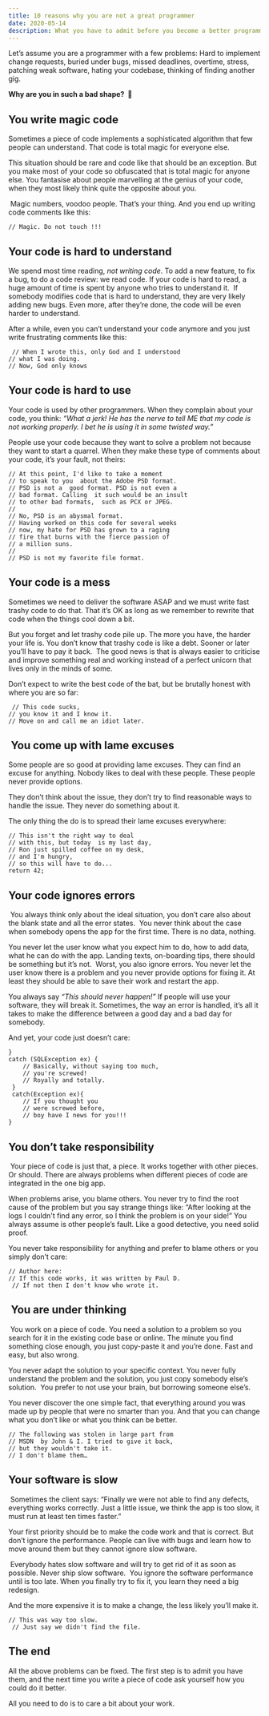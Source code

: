 ```yaml
---
title: 10 reasons why you are not a great programmer
date: 2020-05-14
description: What you have to admit before you become a better programmer
---
```


Let’s assume you are a programmer with a few problems: Hard to implement change requests, buried under bugs, missed deadlines, overtime, stress, patching weak software, hating your codebase, thinking of finding another gig. 

**Why are you in such a bad shape?  🤔**

## You write magic code

Sometimes a piece of code implements a sophisticated algorithm that few people can understand. 
That code is total magic for everyone else. 

This situation should be rare and code like that should be an exception. But you make most of your code so obfuscated that is total magic for anyone else. You fantasise about people marvelling at the genius of your code, when they most likely think quite the opposite about you.  

 Magic numbers, voodoo people. That’s your thing. And you end up writing code comments like this:
```
// Magic. Do not touch !!! 
```

## Your code is hard to understand 

We spend most time reading, *not writing code*. To add a new feature, to fix a bug, to do a code review: we read code. 
If your code is hard to read, a huge amount of time is spent by anyone who tries to understand it. 
 If somebody modifies code that is hard to understand, they are very likely adding new bugs. 
Even more, after they’re done, the code will be even harder to understand.

After a while, even you can’t understand your code anymore and  you just write frustrating comments like this:
```
 // When I wrote this, only God and I understood 
// what I was doing. 
// Now, God only knows
```


## Your code is hard to use

Your code is used by other programmers. When they complain about your code, you think: 
*“What a jerk! He has the nerve to tell ME that my code is not working properly. I bet he is using it in some twisted way.”*

People use your code because they want to solve a problem not because they want to start a quarrel. When they make these type of comments about your code, it’s your fault, not theirs:
```
// At this point, I'd like to take a moment 
// to speak to you  about the Adobe PSD format. 
// PSD is not a  good format. PSD is not even a 
// bad format. Calling  it such would be an insult 
// to other bad formats,  such as PCX or JPEG. 
// 
// No, PSD is an abysmal format. 
// Having worked on this code for several weeks
// now, my hate for PSD has grown to a raging 
// fire that burns with the fierce passion of 
// a million suns.
//
// PSD is not my favorite file format. 
```


## Your code is a mess 

Sometimes we need to deliver the software ASAP and we must write fast trashy code to do that. 
That it’s OK as long as we remember to rewrite that code when the things cool down a bit.  

But you forget and let trashy code pile up. 
The more you have, the harder your life is. 
You don’t know that trashy code is like a debt. 
Sooner or later you’ll have to pay it back. 
 The good news is that is always easier to criticise and improve something real and 
working instead of a perfect unicorn that lives only in the minds of some. 

Don’t expect to write the best code of the bat, but be brutally honest with where you are so far:

```
 // This code sucks,
// you know it and I know it.   
// Move on and call me an idiot later.
```

##  You come up with lame excuses 

Some people are so good at providing lame excuses. They can find an excuse for anything. 
Nobody likes to deal with these people. These people never provide options.

They don’t think about the issue, they don’t try to find reasonable ways to handle the issue. 
They never do something about it. 

The only thing the do is to spread their lame excuses everywhere: 
```
// This isn't the right way to deal 
// with this, but today  is my last day, 
// Ron just spilled coffee on my desk, 
// and I'm hungry, 
// so this will have to do...
return 42;  
```

## Your code ignores errors

 You always think only about the ideal situation, you don’t care also about the blank state and all the error states. 
You never think about the case when somebody opens the app for the first time. 
There is no data, nothing. 

You never let the user know what you expect him to do, how to add data, what he can do with the app. 
Landing texts, on-boarding tips, there should be something but it’s not.  
Worst, you also ignore errors. 
You never let the user know there is a problem and you never provide options for fixing it. 
At least they should be able to save their work and restart the app.  

You always say *“This should never happen!”*
If people will use your software, they will break it. 
Sometimes, the way an error is handled, it’s all it takes to make the difference between a good day and a bad day for somebody. 

And yet, your code just doesn’t care: 
```
}  
catch (SQLException ex) { 
    // Basically, without saying too much, 
    // you're screwed! 
    // Royally and totally.
 }
 catch(Exception ex){ 
    // If you thought you 
    // were screwed before,  
    // boy have I news for you!!! 
} 
```

## You don’t take responsibility

 Your piece of code is just that, a piece. 
It works together with other pieces. Or should. 
There are always problems when different pieces of code are integrated in the one big app.

When problems arise, you blame others. 
You never try to find the root cause of the problem but you say strange things like: “After looking at the logs I couldn't find any error, so I think the problem is on your side!” 
You always assume is other people’s fault. 
Like a good detective, you need solid proof. 

You never take responsibility for anything and prefer to blame others or you simply don’t care: 
```
// Author here: 
// If this code works, it was written by Paul D. 
 // If not then I don't know who wrote it.
```

##  You are under thinking

 You work on a piece of code. 
You need a solution to a problem so you search for it in the existing code base or online. 
The minute you find something close enough, you just copy-paste it and you’re done. 
Fast and easy, but also wrong. 

You never adapt the solution to your specific context. 
You never fully understand the problem and the solution, you just copy somebody else’s solution. 
You prefer to not use your brain, but borrowing someone else’s. 

You never discover the one simple fact, that everything around you was made up by people that were no smarter than you. 
And that you can change what you don’t like or what you think can be better.
```
// The following was stolen in large part from 
// MSDN  by John & I. I tried to give it back, 
// but they wouldn't take it. 
// I don't blame them… 
```

## Your software is slow

 Sometimes the client says: “Finally we were not able to find any defects, everything works correctly. Just a little issue, we think the app is too slow, it must run at least ten times faster.” 

Your first priority should be to make the code work and that is correct. 
But don’t ignore the performance. 
People can live with bugs and learn how to move around them but they cannot ignore slow software. 

 Everybody hates slow software and will try to get rid of it as soon as possible. 
Never ship slow software.
 You ignore the software performance until is too late. 
When you finally try to fix it, you learn they need a big redesign. 

And the more expensive it is to make a change, the less likely you’ll make it.
```
// This was way too slow. 
 // Just say we didn't find the file. 
```


## The end

All the above problems can be fixed. 
The first step is to admit you have them, and the next time you write a piece of code
ask yourself how you could do it better.

All you need to do is to care a bit about your work.